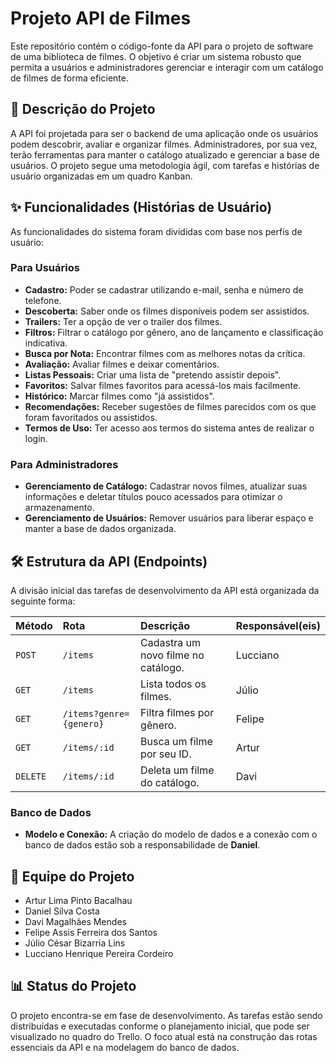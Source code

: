 # Projeto API de Filmes

Este repositório contém o código-fonte da API para o projeto de software de uma biblioteca de filmes. O objetivo é criar um sistema robusto que permita a usuários e administradores gerenciar e interagir com um catálogo de filmes de forma eficiente.

## 📝 Descrição do Projeto

A API foi projetada para ser o backend de uma aplicação onde os usuários podem descobrir, avaliar e organizar filmes. Administradores, por sua vez, terão ferramentas para manter o catálogo atualizado e gerenciar a base de usuários. O projeto segue uma metodologia ágil, com tarefas e histórias de usuário organizadas em um quadro Kanban.

## ✨ Funcionalidades (Histórias de Usuário)

As funcionalidades do sistema foram divididas com base nos perfis de usuário:

### Para Usuários
-   **Cadastro:** Poder se cadastrar utilizando e-mail, senha e número de telefone.
-   **Descoberta:** Saber onde os filmes disponíveis podem ser assistidos.
-   **Trailers:** Ter a opção de ver o trailer dos filmes.
-   **Filtros:** Filtrar o catálogo por gênero, ano de lançamento e classificação indicativa.
-   **Busca por Nota:** Encontrar filmes com as melhores notas da crítica.
-   **Avaliação:** Avaliar filmes e deixar comentários.
-   **Listas Pessoais:** Criar uma lista de "pretendo assistir depois".
-   **Favoritos:** Salvar filmes favoritos para acessá-los mais facilmente.
-   **Histórico:** Marcar filmes como "já assistidos".
-   **Recomendações:** Receber sugestões de filmes parecidos com os que foram favoritados ou assistidos.
-   **Termos de Uso:** Ter acesso aos termos do sistema antes de realizar o login.

### Para Administradores
-   **Gerenciamento de Catálogo:** Cadastrar novos filmes, atualizar suas informações e deletar títulos pouco acessados para otimizar o armazenamento.
-   **Gerenciamento de Usuários:** Remover usuários para liberar espaço e manter a base de dados organizada.

## 🛠️ Estrutura da API (Endpoints)

A divisão inicial das tarefas de desenvolvimento da API está organizada da seguinte forma:

| Método | Rota                  | Descrição                           | Responsável(eis)   |
| :----- | :-------------------- | :---------------------------------- | :----------------- |
| `POST` | `/items`              | Cadastra um novo filme no catálogo. | Lucciano           |
| `GET`  | `/items`              | Lista todos os filmes.              | Júlio              |
| `GET`  | `/items?genre={genero}` | Filtra filmes por gênero.           | Felipe           |
| `GET`  | `/items/:id`          | Busca um filme por seu ID.          | Artur              |
| `DELETE`| `/items/:id`          | Deleta um filme do catálogo.        | Davi               |

### Banco de Dados
-   **Modelo e Conexão:** A criação do modelo de dados e a conexão com o banco de dados estão sob a responsabilidade de **Daniel**.

## 👥 Equipe do Projeto

-   Artur Lima Pinto Bacalhau
-   Daniel Silva Costa
-   Davi Magalhães Mendes
-   Felipe Assis Ferreira dos Santos
-   Júlio César Bizarria Lins
-   Lucciano Henrique Pereira Cordeiro

## 📊 Status do Projeto

O projeto encontra-se em fase de desenvolvimento. As tarefas estão sendo distribuídas e executadas conforme o planejamento inicial, que pode ser visualizado no quadro do Trello. O foco atual está na construção das rotas essenciais da API e na modelagem do banco de dados.
